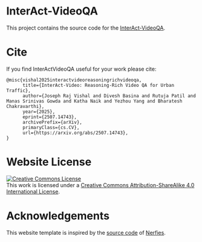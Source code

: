 # InterAct-VideoQA
This project contains the source code for the [InterAct-VideoQA](https://github.com/joe-rabbit/interact_videoqa).

# Cite
If you find InterActVideoQA useful for your work please cite:
```
@misc{vishal2025interactvideoreasoningrichvideoqa,
      title={InterAct-Video: Reasoning-Rich Video QA for Urban Traffic}, 
      author={Joseph Raj Vishal and Divesh Basina and Rutuja Patil and Manas Srinivas Gowda and Katha Naik and Yezhou Yang and Bharatesh Chakravarthi},
      year={2025},
      eprint={2507.14743},
      archivePrefix={arXiv},
      primaryClass={cs.CV},
      url={https://arxiv.org/abs/2507.14743}, 
}
```

# Website License
<a rel="license" href="http://creativecommons.org/licenses/by-sa/4.0/"><img alt="Creative Commons License" style="border-width:0" src="https://i.creativecommons.org/l/by-sa/4.0/88x31.png" /></a><br />This work is licensed under a <a rel="license" href="http://creativecommons.org/licenses/by-sa/4.0/">Creative Commons Attribution-ShareAlike 4.0 International License</a>.

# Acknowledgements
This website template is inspired by the <a href="https://github.com/nerfies/nerfies.github.io">source code</a> of <a href="//nerfies.github.io/">Nerfies</a>.
